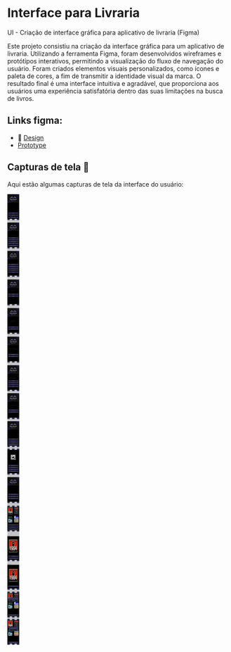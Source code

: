 # Interface para Livraria
UI - Criação de interface gráfica para aplicativo de livraria (Figma)

Este projeto consistiu na criação da interface gráfica para um aplicativo de livraria. Utilizando a ferramenta Figma, foram desenvolvidos wireframes e protótipos interativos, permitindo a visualização do fluxo de navegação do usuário. Foram criados elementos visuais personalizados, como ícones e paleta de cores, a fim de transmitir a identidade visual da marca. O resultado final é uma interface intuitiva e agradável, que proporciona aos usuários uma experiência satisfatória dentro das suas limitações na busca de livros.

## Links figma:
- 🎨 [Design](https://www.figma.com/file/dquowxis5umRifXtd3Iggj/Openbook?type=design&t=c11HoBkzTfcY4fzk-6)
-    [Prototype](https://www.figma.com/proto/dquowxis5umRifXtd3Iggj/Openbook?node-id=240-2)

## Capturas de tela 📸

Aqui estão algumas capturas de tela da interface do usuário:

![Design](Openbook.png)
